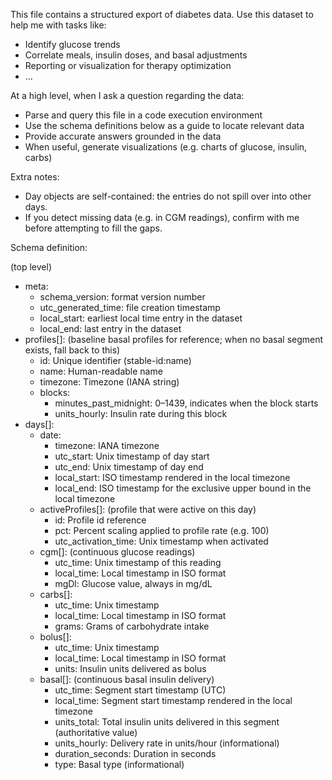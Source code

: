 This file contains a structured export of diabetes data. Use this dataset to help me with tasks like:

- Identify glucose trends
- Correlate meals, insulin doses, and basal adjustments
- Reporting or visualization for therapy optimization
- ...

At a high level, when I ask a question regarding the data:

- Parse and query this file in a code execution environment
- Use the schema definitions below as a guide to locate relevant data
- Provide accurate answers grounded in the data
- When useful, generate visualizations (e.g. charts of glucose, insulin, carbs)

Extra notes:

- Day objects are self-contained: the entries do not spill over into other days.
- If you detect missing data (e.g. in CGM readings), confirm with me before attempting to fill the gaps.

Schema definition:

(top level)

- meta:
  - schema_version: format version number
  - utc_generated_time: file creation timestamp
  - local_start: earliest local time entry in the dataset
  - local_end: last entry in the dataset
- profiles[]: (baseline basal profiles for reference; when no basal segment exists, fall back to this)
  - id: Unique identifier (stable-id:name)
  - name: Human-readable name
  - timezone: Timezone (IANA string)
  - blocks:
    - minutes_past_midnight: 0–1439, indicates when the block starts
    - units_hourly: Insulin rate during this block
- days[]:
  - date:
    - timezone: IANA timezone
    - utc_start: Unix timestamp of day start
    - utc_end: Unix timestamp of day end
    - local_start: ISO timestamp rendered in the local timezone
    - local_end: ISO timestamp for the exclusive upper bound in the local timezone
  - activeProfiles[]: (profile that were active on this day)
    - id: Profile id reference
    - pct: Percent scaling applied to profile rate (e.g. 100)
    - utc_activation_time: Unix timestamp when activated
  - cgm[]: (continuous glucose readings)
    - utc_time: Unix timestamp of this reading
    - local_time: Local timestamp in ISO format
    - mgDl: Glucose value, always in mg/dL
  - carbs[]:
    - utc_time: Unix timestamp
    - local_time: Local timestamp in ISO format
    - grams: Grams of carbohydrate intake
  - bolus[]:
    - utc_time: Unix timestamp
    - local_time: Local timestamp in ISO format
    - units: Insulin units delivered as bolus
  - basal[]: (continuous basal insulin delivery)
    - utc_time: Segment start timestamp (UTC)
    - local_time: Segment start timestamp rendered in the local timezone
    - units_total: Total insulin units delivered in this segment (authoritative value)
    - units_hourly: Delivery rate in units/hour (informational)
    - duration_seconds: Duration in seconds
    - type: Basal type (informational)
